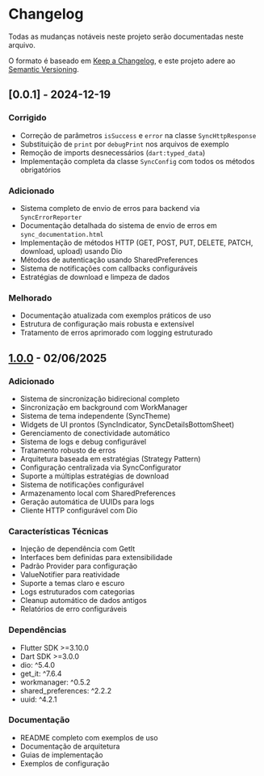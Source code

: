 # Changelog

Todas as mudanças notáveis neste projeto serão documentadas neste arquivo.

O formato é baseado em [Keep a Changelog](https://keepachangelog.com/en/1.0.0/),
e este projeto adere ao [Semantic Versioning](https://semver.org/spec/v2.0.0.html).

## [0.0.1] - 2024-12-19

### Corrigido
- Correção de parâmetros `isSuccess` e `error` na classe `SyncHttpResponse`
- Substituição de `print` por `debugPrint` nos arquivos de exemplo
- Remoção de imports desnecessários (`dart:typed_data`)
- Implementação completa da classe `SyncConfig` com todos os métodos obrigatórios

### Adicionado
- Sistema completo de envio de erros para backend via `SyncErrorReporter`
- Documentação detalhada do sistema de envio de erros em `sync_documentation.html`
- Implementação de métodos HTTP (GET, POST, PUT, DELETE, PATCH, download, upload) usando Dio
- Métodos de autenticação usando SharedPreferences
- Sistema de notificações com callbacks configuráveis
- Estratégias de download e limpeza de dados

### Melhorado
- Documentação atualizada com exemplos práticos de uso
- Estrutura de configuração mais robusta e extensível
- Tratamento de erros aprimorado com logging estruturado

## [1.0.0] - 02/06/2025

### Adicionado
- Sistema de sincronização bidirecional completo
- Sincronização em background com WorkManager
- Sistema de tema independente (SyncTheme)
- Widgets de UI prontos (SyncIndicator, SyncDetailsBottomSheet)
- Gerenciamento de conectividade automático
- Sistema de logs e debug configurável
- Tratamento robusto de erros
- Arquitetura baseada em estratégias (Strategy Pattern)
- Configuração centralizada via SyncConfigurator
- Suporte a múltiplas estratégias de download
- Sistema de notificações configurável
- Armazenamento local com SharedPreferences
- Geração automática de UUIDs para logs
- Cliente HTTP configurável com Dio

### Características Técnicas
- Injeção de dependência com GetIt
- Interfaces bem definidas para extensibilidade
- Padrão Provider para configuração
- ValueNotifier para reatividade
- Suporte a temas claro e escuro
- Logs estruturados com categorias
- Cleanup automático de dados antigos
- Relatórios de erro configuráveis

### Dependências
- Flutter SDK >=3.10.0
- Dart SDK >=3.0.0
- dio: ^5.4.0
- get_it: ^7.6.4
- workmanager: ^0.5.2
- shared_preferences: ^2.2.2
- uuid: ^4.2.1

### Documentação
- README completo com exemplos de uso
- Documentação de arquitetura
- Guias de implementação
- Exemplos de configuração

[1.0.0]: https://github.com/seu-usuario/syncly/releases/tag/v1.0.0